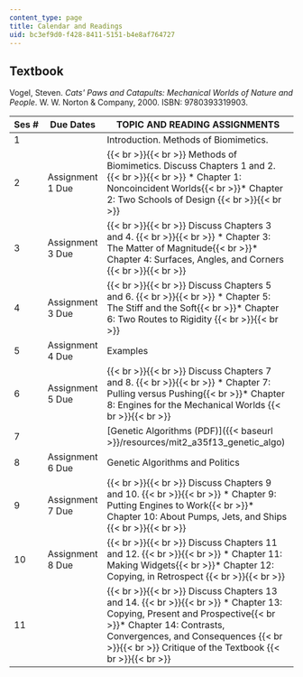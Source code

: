 ```yaml
---
content_type: page
title: Calendar and Readings
uid: bc3ef9d0-f428-8411-5151-b4e8af764727
---
```


Textbook
--------

Vogel, Steven. _Cats' Paws and Catapults: Mechanical Worlds of Nature and People_. W. W. Norton & Company, 2000. ISBN: 9780393319903.

| Ses # | Due Dates | TOPIC AND READING ASSIGNMENTS |
| --- | --- | --- |
| 1 | &nbsp; | Introduction. Methods of Biomimetics. |
| 2 | Assignment 1 Due |  {{< br >}}{{< br >}} Methods of Biomimetics. Discuss Chapters 1 and 2. {{< br >}}{{< br >}} *   Chapter 1: Noncoincident Worlds{{< br >}}*   Chapter 2: Two Schools of Design {{< br >}}{{< br >}}  |
| 3 | Assignment 3 Due |  {{< br >}}{{< br >}} Discuss Chapters 3 and 4. {{< br >}}{{< br >}} *   Chapter 3: The Matter of Magnitude{{< br >}}*   Chapter 4: Surfaces, Angles, and Corners {{< br >}}{{< br >}}  |
| 4 | Assignment 3 Due |  {{< br >}}{{< br >}} Discuss Chapters 5 and 6. {{< br >}}{{< br >}} *   Chapter 5: The Stiff and the Soft{{< br >}}*   Chapter 6: Two Routes to Rigidity {{< br >}}{{< br >}}  |
| 5 | Assignment 4 Due | Examples |
| 6 | Assignment 5 Due |  {{< br >}}{{< br >}} Discuss Chapters 7 and 8. {{< br >}}{{< br >}} *   Chapter 7: Pulling versus Pushing{{< br >}}*   Chapter 8: Engines for the Mechanical Worlds {{< br >}}{{< br >}}  |
| 7 | &nbsp; | [Genetic Algorithms (PDF)]({{< baseurl >}}/resources/mit2_a35f13_genetic_algo) |
| 8 | Assignment 6 Due | Genetic Algorithms and Politics |
| 9 | Assignment 7 Due |  {{< br >}}{{< br >}} Discuss Chapters 9 and 10. {{< br >}}{{< br >}} *   Chapter 9: Putting Engines to Work{{< br >}}*   Chapter 10: About Pumps, Jets, and Ships {{< br >}}{{< br >}}  |
| 10 | Assignment 8 Due |  {{< br >}}{{< br >}} Discuss Chapters 11 and 12. {{< br >}}{{< br >}} *   Chapter 11: Making Widgets{{< br >}}*   Chapter 12: Copying, in Retrospect {{< br >}}{{< br >}}  |
| 11 | &nbsp; |  {{< br >}}{{< br >}} Discuss Chapters 13 and 14. {{< br >}}{{< br >}} *   Chapter 13: Copying, Present and Prospective{{< br >}}*   Chapter 14: Contrasts, Convergences, and Consequences {{< br >}}{{< br >}} Critique of the Textbook {{< br >}}{{< br >}}